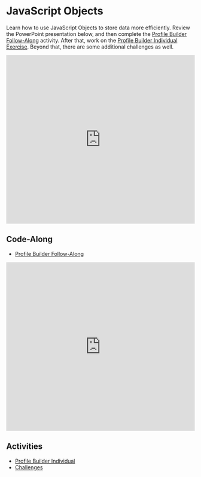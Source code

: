 # JavaScript Objects
Learn how to use JavaScript Objects to store data more efficiently. Review the PowerPoint presentation below, and then complete the [Profile Builder Follow-Along](ProfileBuilderFollowAlong.md) activity. After that, work on the [Profile Builder Individual Exercise](ProfileBuilderIndividual.md). Beyond that, there are some additional challenges as well.

<iframe width="100%" height="450px" src="https://www.youtube.com/embed/tOcAS4c4w-w" frameborder="0" allow="accelerometer; autoplay; clipboard-write; encrypted-media; gyroscope; picture-in-picture" allowfullscreen></iframe>

## Code-Along
- [Profile Builder Follow-Along](ProfileBuilderFollowAlong.md)

<iframe width="100%" height="450px" src="https://www.youtube.com/embed/Q7NT6vsjebg" frameborder="0" allow="accelerometer; autoplay; clipboard-write; encrypted-media; gyroscope; picture-in-picture" allowfullscreen></iframe>

## Activities
- [Profile Builder Individual](ProfileBuilderIndividual.md)
- [Challenges](Challenges.md)